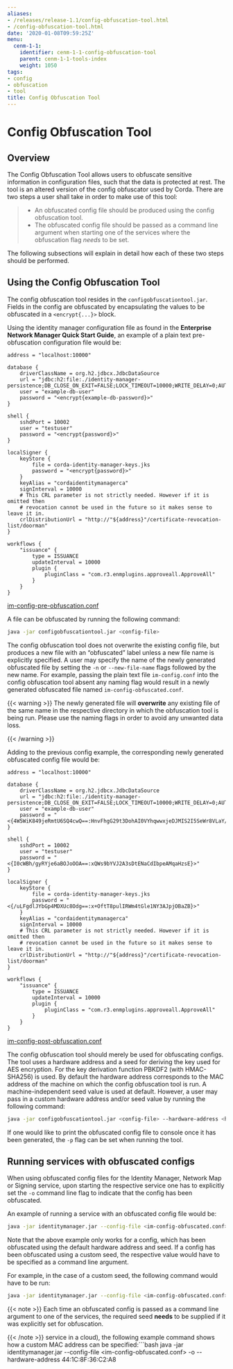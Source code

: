 ```yaml
---
aliases:
- /releases/release-1.1/config-obfuscation-tool.html
- /config-obfuscation-tool.html
date: '2020-01-08T09:59:25Z'
menu:
  cenm-1-1:
    identifier: cenm-1-1-config-obfuscation-tool
    parent: cenm-1-1-tools-index
    weight: 1050
tags:
- config
- obfuscation
- tool
title: Config Obfuscation Tool
---
```



# Config Obfuscation Tool



## Overview

The Config Obfuscation Tool allows users to obfuscate sensitive information in configuration files, such that the
data is protected at rest. The tool is an altered version of the config obfuscator used by Corda. There are two steps
a user shall take in order to make use of this tool:

> 
> 
> * An obfuscated config file should be produced using the config obfuscation tool.
> * The obfuscated config file should be passed as a command line argument when starting one of the services where the
> obfuscation flag *needs* to be set.


The following subsections will explain in detail how each of these two steps should be performed.


## Using the Config Obfuscation Tool

The config obfuscation tool resides in the `configobfuscationtool.jar`. Fields in the config are obfuscated by
encapsulating the values to be obfuscated in a `<encrypt{...}>` block.

Using the identity manager configuration file as found in the **Enterprise Network Manager Quick Start Guide**, an
example of a plain text pre-obfuscation configuration file would be:

```docker
address = "localhost:10000"

database {
    driverClassName = org.h2.jdbcx.JdbcDataSource
    url = "jdbc:h2:file:./identity-manager-persistence;DB_CLOSE_ON_EXIT=FALSE;LOCK_TIMEOUT=10000;WRITE_DELAY=0;AUTO_SERVER_PORT=0"
    user = "example-db-user"
    password = "<encrypt{example-db-password}>"
}

shell {
    sshdPort = 10002
    user = "testuser"
    password = "<encrypt{password}>"
}

localSigner {
    keyStore {
        file = corda-identity-manager-keys.jks
        password = "<encrypt{password}>"
    }
    keyAlias = "cordaidentitymanagerca"
    signInterval = 10000
    # This CRL parameter is not strictly needed. However if it is omitted then
    # revocation cannot be used in the future so it makes sense to leave it in.
    crlDistributionUrl = "http://"${address}"/certificate-revocation-list/doorman"
}

workflows {
    "issuance" {
        type = ISSUANCE
        updateInterval = 10000
        plugin {
            pluginClass = "com.r3.enmplugins.approveall.ApproveAll"
        }
    }
}
```

[im-config-pre-obfuscation.conf](https://github.com/corda/network-services/blob/release/1.1/docs/source/resources/config-files/cenm-1.1/im-config-pre-obfuscation.conf)

A file can be obfuscated by running the following command:

```bash
java -jar configobfuscationtool.jar <config-file>
```

The config obfuscation tool does not overwrite the existing config file, but produces a new file with an “obfuscated”
label unless a new file name is explicitly specified. A user may specify the name of the newly generated obfuscated
file by setting the `-n` or `--new-file-name` flags followed by the new name.
For example, passing the plain text file `im-config.conf` into the config obfuscation tool absent any naming flag
would result in a newly generated obfuscated file named `im-config-obfuscated.conf`.


{{< warning >}}
The newly generated file will **overwrite** any existing file of the same name in the respective directory in which
the obfuscation tool is being run. Please use the naming flags in order to avoid any unwanted data loss.

{{< /warning >}}


Adding to the previous config example, the corresponding newly generated obfuscated config file would be:

```docker
address = "localhost:10000"

database {
    driverClassName = org.h2.jdbcx.JdbcDataSource
    url = "jdbc:h2:file:./identity-manager-persistence;DB_CLOSE_ON_EXIT=FALSE;LOCK_TIMEOUT=10000;WRITE_DELAY=0;AUTO_SERVER_PORT=0"
    user = "example-db-user"
    password = "<{4W5WiK849jeRmtU6SQ4cwQ==:HnvFhgG29t3DohAI0VYhqwwxjeDJMIS2I5SeWr8VLaY/b8Q=}>"
}

shell {
    sshdPort = 10002
    user = "testuser"
    password = "<{I0cWBh/gyRYje6aBOJoOOA==:xQWs9bYVJ2A3sDtENaCdIbpeAMqaHzsE}>"
}

localSigner {
    keyStore {
        file = corda-identity-manager-keys.jks
        password = "<{/uLFgdlJYbGp4MDXUc8Odg==:x+OftT8pulIRWm4tGle1NY3AJpjOBaZB}>"
    }
    keyAlias = "cordaidentitymanagerca"
    signInterval = 10000
    # This CRL parameter is not strictly needed. However if it is omitted then
    # revocation cannot be used in the future so it makes sense to leave it in.
    crlDistributionUrl = "http://"${address}"/certificate-revocation-list/doorman"
}

workflows {
    "issuance" {
        type = ISSUANCE
        updateInterval = 10000
        plugin {
            pluginClass = "com.r3.enmplugins.approveall.ApproveAll"
        }
    }
}
```

[im-config-post-obfuscation.conf](https://github.com/corda/network-services/blob/release/1.1/docs/source/resources/config-files/cenm-1.1/im-config-post-obfuscation.conf)

The config obfuscation tool should merely be used for obfuscating configs. The tool uses a hardware address
and a seed for deriving the key used for AES encryption. For the key derivation function PBKDF2 (with HMAC-SHA256)
is used. By default the hardware address corresponds to the MAC address of the machine on which the config obfuscation
tool is run. A machine-independent seed value is used at default. However, a user may pass in a custom hardware address
and/or seed value by running the following command:

```bash
java -jar configobfuscationtool.jar <config-file> --hardware-address <hardware-address> --seed <some-random-seed>
```

If one would like to print the obfuscated config file to console once it has been generated, the `-p` flag can be set when running the
tool.


## Running services with obfuscated configs

When using obfuscated config files for the Identity Manager, Network Map or Signing service, upon starting the
respective service one has to explicitly set the `-o` command line flag to indicate that the config has been
obfuscated.

An example of running a service with an obfuscated config file would be:

```bash
java -jar identitymanager.jar --config-file <im-config-obfuscated.conf> -o
```

Note that the above example only works for a config, which has been obfuscated using the default hardware address and
seed. If a config has been obfuscated using a custom seed, the respective value would have to be specified as a command
line argument.

For example, in the case of a custom seed, the following command would have to be run:

```bash
java -jar identitymanager.jar --config-file <im-config-obfuscated.conf> -o --seed <obfuscation-seed>
```

{{< note >}}
Each time an obfuscated config is passed as a command line argument to one of the services, the required
seed **needs** to be supplied if it was explicitly set for obfuscation.

{{< /note >}}
service in a cloud), the following example command shows how a custom MAC address can be specified:```bash
java -jar identitymanager.jar --config-file <im-config-obfuscated.conf> -o --hardware-address 44:1C:8F:36:C2:A8
```

